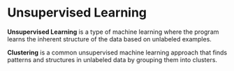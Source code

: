 # Unsupervised Learning 

**Unsupervised Learning** is a type of machine learning where the program learns the inherent structure of the data based on unlabeled examples.

**Clustering** is a common unsupervised machine learning approach that finds patterns and structures in unlabeled data by grouping them into clusters.